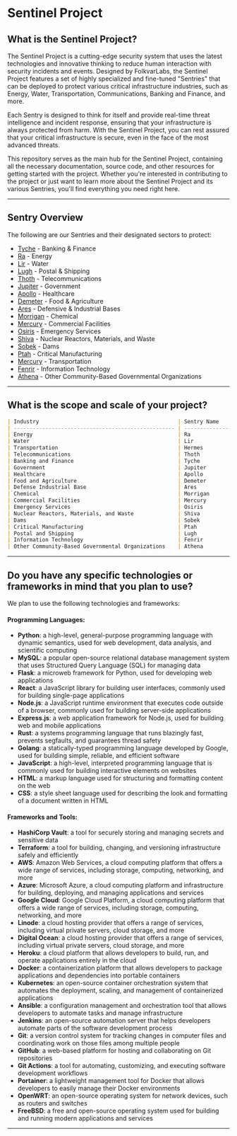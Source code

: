 # Sentinel Project

<!--
Revision History:
- 2023-01-01: Initial Draft
- 2023-03-19: Redeigning the project (https://github.com/orgs/folkvarlabs/projects/3)
-->

## What is the Sentinel Project?

The Sentinel Project is a cutting-edge security system that uses the latest technologies and innovative thinking to reduce human interaction with security incidents and events. Designed by FolkvarLabs, the Sentinel Project features a set of highly specialized and fine-tuned "Sentries" that can be deployed to protect various critical infrastructure industries, such as Energy, Water, Transportation, Communications, Banking and Finance, and more.

Each Sentry is designed to think for itself and provide real-time threat intelligence and incident response, ensuring that your infrastructure is always protected from harm. With the Sentinel Project, you can rest assured that your critical infrastructure is secure, even in the face of the most advanced threats.

This repository serves as the main hub for the Sentinel Project, containing all the necessary documentation, source code, and other resources for getting started with the project. Whether you're interested in contributing to the project or just want to learn more about the Sentinel Project and its various Sentries, you'll find everything you need right here.

---

## Sentry Overview

<!--
Budget Index for 18 total sectors 

Each deployed AI = $30 milliom
Total = $540 million
-->

The following are our Sentries and their designated sectors to protect:

* [Tyche](ai/tyche/README.md) - Banking & Finance
* [Ra](ai/ra/README.md) - Energy
* [Lir](ai/lir/README.md) - Water
* [Lugh](ai/lugh/README.md) - Postal & Shipping
* [Thoth](ai/thoth/README.md) - Telecommunications
* [Jupiter](ai/jupiter/README.md) - Government
* [Apollo](ai/apollo/README.md) - Healthcare
* [Demeter](ai/demeter/README.md) - Food & Agriculture
* [Ares](ai/ares/README.md) - Defensive & Industrial Bases
* [Morrigan](ai/morrigan/README.md) - Chemical
* [Mercury](ai/mercury/README.md) - Commercial Facilities
* [Osiris](ai/osiris/README.md) - Emergency Services
* [Shiva](ai/shiva/README.md) - Nuclear Reactors, Materials, and Waste
* [Sobek](ai/sobek/README.md) - Dams
* [Ptah](ai/ptah/README.md) - Critical Manufacturing 
* [Mercury](ai/mercury/README.md) - Transportation
* [Fenrir](ai/fenrir/README.md) - Information Technology
* [Athena](ai/athena/README.md) - Other Community-Based Governmental Organizations

--- 

## What is the scope and scale of your project?

```md
| Industry                                            | Sentry Name     |
| --------------------------------------------------- | ----------------|
| Energy                                              | Ra              |
| Water                                               | Lir             |
| Transportation                                      | Hermes          |
| Telecommunications                                  | Thoth           |
| Banking and Finance                                 | Tyche           |
| Government                                          | Jupiter         |
| Healthcare                                          | Apollo          |
| Food and Agriculture                                | Demeter         |
| Defense Industrial Base                             | Ares            |
| Chemical                                            | Morrigan        |
| Commercial Facilities                               | Mercury         |
| Emergency Services                                  | Osiris          |
| Nuclear Reactors, Materials, and Waste              | Shiva           |
| Dams                                                | Sobek           |
| Critical Manufacturing                              | Ptah            |
| Postal and Shipping                                 | Lugh            |
| Information Technology                              | Fenrir          |
| Other Community-Based Governmental Organizations    | Athena          |
```

---

## Do you have any specific technologies or frameworks in mind that you plan to use?

We plan to use the following technologies and frameworks:

#### Programming Languages:

<!--
Edit: 06-18-2023

we need to re-evaluate which in particular of these are actually necessary to implement or not. 
-->

- **Python**: a high-level, general-purpose programming language with dynamic semantics, used for web development, data analysis, and scientific computing
- **MySQL**: a popular open-source relational database management system that uses Structured Query Language (SQL) for managing data
- **Flask**: a microweb framework for Python, used for developing web applications
- **React**: a JavaScript library for building user interfaces, commonly used for building single-page applications
- **Node.js**: a JavaScript runtime environment that executes code outside of a browser, commonly used for building server-side applications
- **Express.js**: a web application framework for Node.js, used for building web and mobile applications
- **Rust**: a systems programming language that runs blazingly fast, prevents segfaults, and guarantees thread safety
- **Golang**: a statically-typed programming language developed by Google, used for building simple, reliable, and efficient software
- **JavaScript**: a high-level, interpreted programming language that is commonly used for building interactive elements on websites
- **HTML**: a markup language used for structuring and formatting content on the web
- **CSS**: a style sheet language used for describing the look and formatting of a document written in HTML

#### Frameworks and Tools:

- **HashiCorp Vault**: a tool for securely storing and managing secrets and sensitive data
- **Terraform**: a tool for building, changing, and versioning infrastructure safely and efficiently
- **AWS**: Amazon Web Services, a cloud computing platform that offers a wide range of services, including storage, computing, networking, and more
- **Azure**: Microsoft Azure, a cloud computing platform and infrastructure for building, deploying, and managing applications and services
- **Google Cloud**: Google Cloud Platform, a cloud computing platform that offers a wide range of services, including storage, computing, networking, and more
- **Linode**: a cloud hosting provider that offers a range of services, including virtual private servers, cloud storage, and more
- **Digital Ocean**: a cloud hosting provider that offers a range of services, including virtual private servers, cloud storage, and more
- **Heroku**: a cloud platform that allows developers to build, run, and operate applications entirely in the cloud
- **Docker**: a containerization platform that allows developers to package applications and dependencies into portable containers
- **Kubernetes**: an open-source container orchestration system that automates the deployment, scaling, and management of containerized applications
- **Ansible**: a configuration management and orchestration tool that allows developers to automate tasks and manage infrastructure
- **Jenkins**: an open-source automation server that helps developers automate parts of the software development process
- **Git**: a version control system for tracking changes in computer files and coordinating work on those files among multiple people
- **GitHub**: a web-based platform for hosting and collaborating on Git repositories
- **Git Actions**: a tool for automating, customizing, and executing software development workflows
- **Portainer**: a lightweight management tool for Docker that allows developers to easily manage their Docker environments
- **OpenWRT**: an open-source operating system for network devices, such as routers and switches
- **FreeBSD**: a free and open-source operating system used for building and running modern applications and services

---

